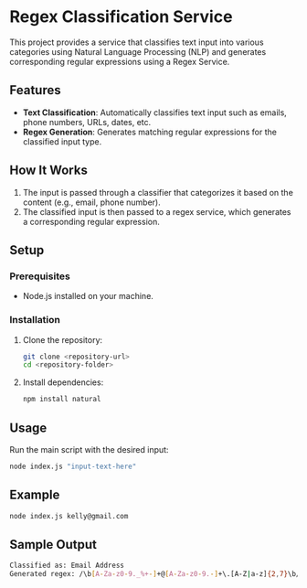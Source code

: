 # Regex Classification Service

This project provides a service that classifies text input into various categories using Natural Language Processing (NLP) and generates corresponding regular expressions using a Regex Service.

## Features

- **Text Classification**: Automatically classifies text input such as emails, phone numbers, URLs, dates, etc.
- **Regex Generation**: Generates matching regular expressions for the classified input type.

## How It Works

1. The input is passed through a classifier that categorizes it based on the content (e.g., email, phone number).
2. The classified input is then passed to a regex service, which generates a corresponding regular expression.

## Setup

### Prerequisites

- Node.js installed on your machine.

### Installation

1. Clone the repository:

    ```bash
    git clone <repository-url>
    cd <repository-folder>
    ```

2. Install dependencies:

    ```bash
    npm install natural 
    ```

## Usage

Run the main script with the desired input:

```bash
node index.js "input-text-here"
```

## Example

```bash
node index.js kelly@gmail.com
```

## Sample Output

```bash
Classified as: Email Address
Generated regex: /\b[A-Za-z0-9._%+-]+@[A-Za-z0-9.-]+\.[A-Z|a-z]{2,7}\b/
```
